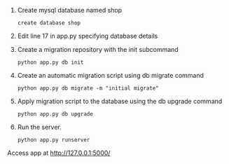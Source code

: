 1. Create mysql database named shop

	`create database shop`

2. Edit line 17 in app.py specifying database details

3. Create a migration repository with the init subcommand

	`python app.py db init`

4. Create an automatic migration script using db migrate command

	`python app.py db migrate -m "initial migrate"`

5. Apply migration script to the database using the db upgrade command 

	`python app.py db upgrade`

6. Run the server.

	`python app.py runserver`

Access app at http://127.0.0.1:5000/
